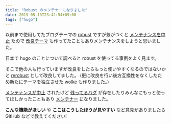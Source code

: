 ```yaml
---
title: "Robust のメンテナーになりました"
date: 2019-05-13T23:42:54+09:00
tags: ["hugo"]
---
```

以前まで使用してたブログテーマの [robust][1] ですが気がつくと [メンテナンスを中止][2] たので [改良テーマ][3] も作ってたこともありメンテナンスをしようと思いました。

<!--more-->

日本で hugo のことについて調べると robust を使ってる事例をよく見ます。

そこで他の人も行っていますが改良をしたらもっと使いやすくなるのではないかと [rerobust][3] として改良してました。
(更に改良を行い後方互換性をなくしたため新たにテーマを独立させた [wolke][4] も作りました。)

[メンテナンスが中止][2] されたけど [残ってるバグ][5] が存在したりみんなにもっと使ってほしかったこともあり [メンテナー][6] になりました。


**こんな機能がほしい** や **ここはこうしたほうが見やすい** など意見がありましたら GitHub などで教えてください!


[1]:https://github.com/dim0627/hugo_theme_robust
[2]:https://github.com/dim0627/hugo_theme_robust/commit/e7a073f0a31ee990b641824e7864c9edbf7191e5
[3]:https://github.com/ress997/hugo-wolke
[4]:https://github.com/ress997/hugo-rerobust
[5]:https://github.com/dim0627/hugo_theme_robust/issues/35
[6]:https://github.com/dim0627/hugo_theme_robust/commit/d03ff2d04b47a4de868a094de7fc17fbadc8bf2a
